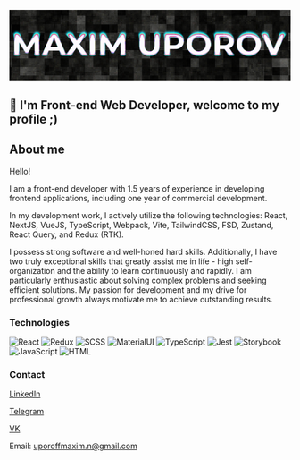 [![Header](https://github.com/MaGTM/MaGTM/blob/main/assets/header.png)](https://github.com/MaGTM)

## 👋 I'm Front-end Web Developer, welcome to my profile ;)

## About me

Hello!

I am a front-end developer with 1.5 years of experience in developing frontend applications, including one year of commercial development.

In my development work, I actively utilize the following technologies: React, NextJS, VueJS, TypeScript, Webpack, Vite, TailwindCSS, FSD, Zustand, React Query, and Redux (RTK).

I possess strong software and well-honed hard skills. Additionally, I have two truly exceptional skills that greatly assist me in life - high self-organization and the ability to learn continuously and rapidly. I am particularly enthusiastic about solving complex problems and seeking efficient solutions. My passion for development and my drive for professional growth always motivate me to achieve outstanding results.

### Technologies

![React](https://img.shields.io/badge/React-black?style=for-the-badge&logo=react) ![Redux](https://img.shields.io/badge/Redux-black?style=for-the-badge&logo=redux) ![SCSS](https://img.shields.io/badge/SCSS-black?style=for-the-badge&logo=sass) ![MaterialUI](https://img.shields.io/badge/MaterialUI-black?style=for-the-badge&logo=MUI) ![TypeScript](https://img.shields.io/badge/Type%20Script-black?style=for-the-badge&logo=typescript) ![Jest](https://img.shields.io/badge/Jest-black?style=for-the-badge&logo=Jest) ![Storybook](https://img.shields.io/badge/Storybook-black?style=for-the-badge&logo=Storybook) ![JavaScript](https://img.shields.io/badge/Java%20Script-black?style=for-the-badge&logo=javascript) ![HTML](https://img.shields.io/badge/HTML-black?style=for-the-badge&logo=html5)

### Contact

[LinkedIn](https://www.linkedin.com/in/maxuporov/)

[Telegram](https://t.me/maku_4g)

[VK](https://vk.com/magsim123)

Email: uporoffmaxim.n@gmail.com
